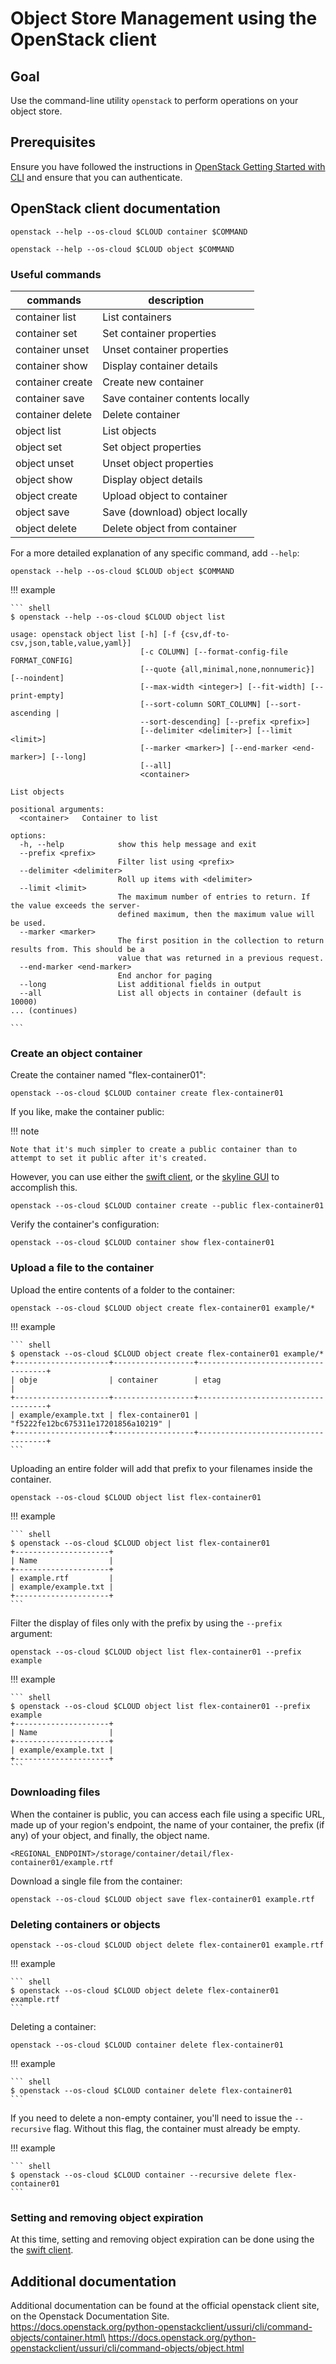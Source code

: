 # Object Store Management using the OpenStack client

## Goal

Use the command-line utility `openstack` to perform operations on your object store.

## Prerequisites

Ensure you have followed the instructions in [OpenStack Getting Started with CLI](openstack-getting-started-cli.md) and ensure that you can authenticate.

## OpenStack client documentation

``` shell
openstack --help --os-cloud $CLOUD container $COMMAND

openstack --help --os-cloud $CLOUD object $COMMAND
```

### Useful commands

| commands         | description                     |
|------------------|---------------------------------|
| container list   | List containers                 |
| container set    | Set container properties        |
| container unset  | Unset container properties      |
| container show   | Display container details       |
| container create | Create new container            |
| container save   | Save container contents locally |
| container delete | Delete container                |
| object list      | List objects                    |
| object set       | Set object properties           |
| object unset     | Unset object properties         |
| object show      | Display object details          |
| object create    | Upload object to container      |
| object save      | Save (download) object locally  |
| object delete    | Delete object from container    |

For a more detailed explanation of any specific command, add `--help`:

``` shell
openstack --help --os-cloud $CLOUD object $COMMAND
```

!!! example

    ``` shell
    $ openstack --help --os-cloud $CLOUD object list

    usage: openstack object list [-h] [-f {csv,df-to-csv,json,table,value,yaml}]
                                 [-c COLUMN] [--format-config-file FORMAT_CONFIG]
                                 [--quote {all,minimal,none,nonnumeric}] [--noindent]
                                 [--max-width <integer>] [--fit-width] [--print-empty]
                                 [--sort-column SORT_COLUMN] [--sort-ascending |
                                 --sort-descending] [--prefix <prefix>]
                                 [--delimiter <delimiter>] [--limit <limit>]
                                 [--marker <marker>] [--end-marker <end-marker>] [--long]
                                 [--all]
                                 <container>

    List objects

    positional arguments:
      <container>   Container to list

    options:
      -h, --help            show this help message and exit
      --prefix <prefix>
                            Filter list using <prefix>
      --delimiter <delimiter>
                            Roll up items with <delimiter>
      --limit <limit>
                            The maximum number of entries to return. If the value exceeds the server-
                            defined maximum, then the maximum value will be used.
      --marker <marker>
                            The first position in the collection to return results from. This should be a
                            value that was returned in a previous request.
      --end-marker <end-marker>
                            End anchor for paging
      --long                List additional fields in output
      --all                 List all objects in container (default is 10000)
    ... (continues)

    ```

### Create an object container

Create the container named "flex-container01":
``` shell
openstack --os-cloud $CLOUD container create flex-container01
```

If you like, make the container public:

!!! note

    Note that it's much simpler to create a public container than to attempt to set it public after it's created.

However, you can use either the [swift client](storage-object-store-swift-cli.md), or the [skyline GUI](storage-object-store-skyline-gui.md) to accomplish this.

``` shell
openstack --os-cloud $CLOUD container create --public flex-container01
```

Verify the container's configuration:
``` shell
openstack --os-cloud $CLOUD container show flex-container01
```

### Upload a file to the container

Upload the entire contents of a folder to the container:
``` shell
openstack --os-cloud $CLOUD object create flex-container01 example/*
```

!!! example

    ``` shell
    $ openstack --os-cloud $CLOUD object create flex-container01 example/*
    +---------------------+------------------+------------------------------------+
    | obje                | container        | etag                               |
    +---------------------+------------------+------------------------------------+
    | example/example.txt | flex-container01 | "f5222fe12bc675311e17201856a10219" |
    +---------------------+------------------+------------------------------------+
    ```

Uploading an entire folder will add that prefix to your filenames inside the container.
``` shell
openstack --os-cloud $CLOUD object list flex-container01
```

!!! example

    ``` shell
    $ openstack --os-cloud $CLOUD object list flex-container01
    +---------------------+
    | Name                |
    +---------------------+
    | example.rtf         |
    | example/example.txt |
    +---------------------+
    ```

Filter the display of files only with the prefix by using the `--prefix` argument:
``` shell
openstack --os-cloud $CLOUD object list flex-container01 --prefix example
```

!!! example

    ``` shell
    $ openstack --os-cloud $CLOUD object list flex-container01 --prefix example
    +---------------------+
    | Name                |
    +---------------------+
    | example/example.txt |
    +---------------------+
    ```

### Downloading files
When the container is public, you can access each file using a specific URL, made up of your region's endpoint, the name of your container, the prefix (if any) of your object, and finally, the object name.
``` shell
<REGIONAL_ENDPOINT>/storage/container/detail/flex-container01/example.rtf
```

Download a single file from the container:
``` shell
openstack --os-cloud $CLOUD object save flex-container01 example.rtf
```

### Deleting containers or objects
``` shell
openstack --os-cloud $CLOUD object delete flex-container01 example.rtf
```

!!! example

    ``` shell
    $ openstack --os-cloud $CLOUD object delete flex-container01 example.rtf
    ```

Deleting a container:
``` shell
openstack --os-cloud $CLOUD container delete flex-container01
```

!!! example

    ``` shell
    $ openstack --os-cloud $CLOUD container delete flex-container01
    ```

If you need to delete a non-empty container, you'll need to issue the `--recursive` flag. Without this flag, the container must already be empty.

!!! example

    ``` shell
    $ openstack --os-cloud $CLOUD container --recursive delete flex-container01
    ```

### Setting and removing object expiration
At this time, setting and removing object expiration can be done using the the [swift client](storage-object-store-swift-cli.md).

## Additional documentation

Additional documentation can be found at the official openstack client site, on the Openstack Documentation Site.\
https://docs.openstack.org/python-openstackclient/ussuri/cli/command-objects/container.html\
https://docs.openstack.org/python-openstackclient/ussuri/cli/command-objects/object.html

